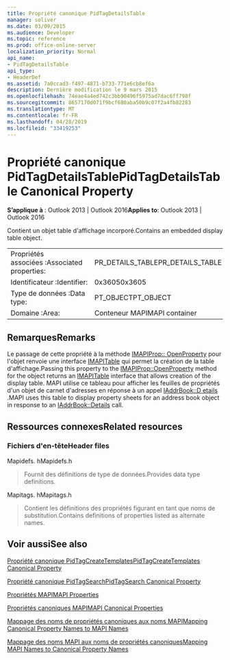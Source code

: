 ```yaml
---
title: Propriété canonique PidTagDetailsTable
manager: soliver
ms.date: 03/09/2015
ms.audience: Developer
ms.topic: reference
ms.prod: office-online-server
localization_priority: Normal
api_name:
- PidTagDetailsTable
api_type:
- HeaderDef
ms.assetid: 7a0ccad3-f497-4871-b733-771e6cb8ef6a
description: Dernière modification le 9 mars 2015
ms.openlocfilehash: 74eae4a4ed742c3bb90496f5975ad7dac6ff798f
ms.sourcegitcommit: 8657170d071f9bcf680aba50b9c07f2a4fb82283
ms.translationtype: MT
ms.contentlocale: fr-FR
ms.lasthandoff: 04/28/2019
ms.locfileid: "33419253"
---
```

# <a name="pidtagdetailstable-canonical-property"></a><span data-ttu-id="3cb09-103">Propriété canonique PidTagDetailsTable</span><span class="sxs-lookup"><span data-stu-id="3cb09-103">PidTagDetailsTable Canonical Property</span></span>

  
  
<span data-ttu-id="3cb09-104">**S’applique à** : Outlook 2013 | Outlook 2016</span><span class="sxs-lookup"><span data-stu-id="3cb09-104">**Applies to**: Outlook 2013 | Outlook 2016</span></span> 
  
<span data-ttu-id="3cb09-105">Contient un objet table d'affichage incorporé.</span><span class="sxs-lookup"><span data-stu-id="3cb09-105">Contains an embedded display table object.</span></span>
  
|||
|:-----|:-----|
|<span data-ttu-id="3cb09-106">Propriétés associées :</span><span class="sxs-lookup"><span data-stu-id="3cb09-106">Associated properties:</span></span>  <br/> |<span data-ttu-id="3cb09-107">PR_DETAILS_TABLE</span><span class="sxs-lookup"><span data-stu-id="3cb09-107">PR_DETAILS_TABLE</span></span>  <br/> |
|<span data-ttu-id="3cb09-108">Identificateur :</span><span class="sxs-lookup"><span data-stu-id="3cb09-108">Identifier:</span></span>  <br/> |<span data-ttu-id="3cb09-109">0x3605</span><span class="sxs-lookup"><span data-stu-id="3cb09-109">0x3605</span></span>  <br/> |
|<span data-ttu-id="3cb09-110">Type de données :</span><span class="sxs-lookup"><span data-stu-id="3cb09-110">Data type:</span></span>  <br/> |<span data-ttu-id="3cb09-111">PT_OBJECT</span><span class="sxs-lookup"><span data-stu-id="3cb09-111">PT_OBJECT</span></span>  <br/> |
|<span data-ttu-id="3cb09-112">Domaine :</span><span class="sxs-lookup"><span data-stu-id="3cb09-112">Area:</span></span>  <br/> |<span data-ttu-id="3cb09-113">Conteneur MAPI</span><span class="sxs-lookup"><span data-stu-id="3cb09-113">MAPI container</span></span>  <br/> |
   
## <a name="remarks"></a><span data-ttu-id="3cb09-114">Remarques</span><span class="sxs-lookup"><span data-stu-id="3cb09-114">Remarks</span></span>

<span data-ttu-id="3cb09-115">Le passage de cette propriété à la méthode [IMAPIProp:: OpenProperty](imapiprop-openproperty.md) pour l'objet renvoie une interface [IMAPITable](imapitableiunknown.md) qui permet la création de la table d'affichage.</span><span class="sxs-lookup"><span data-stu-id="3cb09-115">Passing this property to the [IMAPIProp::OpenProperty](imapiprop-openproperty.md) method for the object returns an [IMAPITable](imapitableiunknown.md) interface that allows creation of the display table.</span></span> <span data-ttu-id="3cb09-116">MAPI utilise ce tableau pour afficher les feuilles de propriétés d'un objet de carnet d'adresses en réponse à un appel [IAddrBook::D etails](iaddrbook-details.md) .</span><span class="sxs-lookup"><span data-stu-id="3cb09-116">MAPI uses this table to display property sheets for an address book object in response to an [IAddrBook::Details](iaddrbook-details.md) call.</span></span> 
  
## <a name="related-resources"></a><span data-ttu-id="3cb09-117">Ressources connexes</span><span class="sxs-lookup"><span data-stu-id="3cb09-117">Related resources</span></span>

### <a name="header-files"></a><span data-ttu-id="3cb09-118">Fichiers d'en-tête</span><span class="sxs-lookup"><span data-stu-id="3cb09-118">Header files</span></span>

<span data-ttu-id="3cb09-119">Mapidefs. h</span><span class="sxs-lookup"><span data-stu-id="3cb09-119">Mapidefs.h</span></span>
  
> <span data-ttu-id="3cb09-120">Fournit des définitions de type de données.</span><span class="sxs-lookup"><span data-stu-id="3cb09-120">Provides data type definitions.</span></span>
    
<span data-ttu-id="3cb09-121">Mapitags. h</span><span class="sxs-lookup"><span data-stu-id="3cb09-121">Mapitags.h</span></span>
  
> <span data-ttu-id="3cb09-122">Contient les définitions des propriétés figurant en tant que noms de substitution.</span><span class="sxs-lookup"><span data-stu-id="3cb09-122">Contains definitions of properties listed as alternate names.</span></span>
    
## <a name="see-also"></a><span data-ttu-id="3cb09-123">Voir aussi</span><span class="sxs-lookup"><span data-stu-id="3cb09-123">See also</span></span>



[<span data-ttu-id="3cb09-124">Propriété canonique PidTagCreateTemplates</span><span class="sxs-lookup"><span data-stu-id="3cb09-124">PidTagCreateTemplates Canonical Property</span></span>](pidtagcreatetemplates-canonical-property.md)
  
[<span data-ttu-id="3cb09-125">Propriété canonique PidTagSearch</span><span class="sxs-lookup"><span data-stu-id="3cb09-125">PidTagSearch Canonical Property</span></span>](pidtagsearch-canonical-property.md)


[<span data-ttu-id="3cb09-126">Propriétés MAPI</span><span class="sxs-lookup"><span data-stu-id="3cb09-126">MAPI Properties</span></span>](mapi-properties.md)
  
[<span data-ttu-id="3cb09-127">Propriétés canoniques MAPI</span><span class="sxs-lookup"><span data-stu-id="3cb09-127">MAPI Canonical Properties</span></span>](mapi-canonical-properties.md)
  
[<span data-ttu-id="3cb09-128">Mappage des noms de propriétés canoniques aux noms MAPI</span><span class="sxs-lookup"><span data-stu-id="3cb09-128">Mapping Canonical Property Names to MAPI Names</span></span>](mapping-canonical-property-names-to-mapi-names.md)
  
[<span data-ttu-id="3cb09-129">Mappage des noms MAPI aux noms de propriétés canoniques</span><span class="sxs-lookup"><span data-stu-id="3cb09-129">Mapping MAPI Names to Canonical Property Names</span></span>](mapping-mapi-names-to-canonical-property-names.md)

